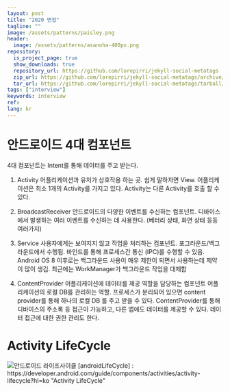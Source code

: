 ```yaml
---
layout: post
title: "2020 면접"
tagline: ""
image: /assets/patterns/paisley.png
header:
  image: /assets/patterns/asanoha-400px.png
repository:
  is_project_page: true
  show_downloads: true
  repository_url: https://github.com/lorepirri/jekyll-social-metatags
  zip_url: https://github.com/lorepirri/jekyll-social-metatags/archive/master.zip
  tar_url: https://github.com/lorepirri/jekyll-social-metatags/tarball/master
tags: ["interview"]
keywords: interview
ref:
lang: kr
---
```


# 안드로이드 4대 컴포넌트
4대 컴포넌트는 Intent를 통해 데이터를 주고 받는다.

1. Activity
어플리케이션과 유저가 상호작용 하는 곳. 쉽게 말하자면 View.
어플리케이션은 최소 1개의 Activity를 가지고 있다.
Activity는 다른 Activity를 호출 할 수 있다.


2. BroadcastReceiver
안드로이드의 다양한 이벤트를 수신하는 컴포넌트.
디바이스에서 발생하는 여러 이벤트를 수신하는 데 사용한다. (베터리 상태, 화면 상태 등등 여러가지)


3. Service 
사용자에게는 보여지지 않고 작업을 처리하는 컴포넌트. 포그라운드/백그라운드에서 수행됨.
바인드를 통해 프로세스간 통신 (IPC)를 수행할 수 있음.
Android OS 8 이후로는 백그라운드 사용이 매우 제한이 되면서 사용하는데 제약이 많이 생김.
최근에는 WorkManager가 백그라운드 작업을 대체함


4. ContentProvider
어플리케이션에 데이터를 제공 역할을 담당하는 컴포넌트
어플리케이션의 로컬 DB를 관리하는 역할. 프로세스가 분리되어 있으면 content provider를 통해 하나의 로컬 DB 를 주고 받을 수 있다.
ContentProvider를 통해 디바이스의 주소록 등 접근이 가능하고, 다른 앱에도 데이터를 제공할 수 있다.
데이터 접근에 대한 권한 관리도 한다.


# Activity LifeCycle
<img src="https://developer.android.com/guide/components/images/activity_lifecycle.png?hl=ko" title="안드로이드 라이프사이클">
[androidLifeCycle] : https://developer.android.com/guide/components/activities/activity-lifecycle?hl=ko "Activity LifeCycle"